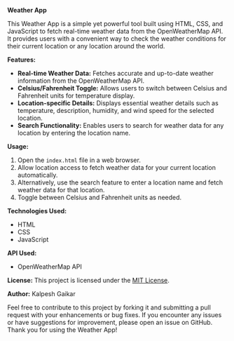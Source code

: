 **Weather App**

This Weather App is a simple yet powerful tool built using HTML, CSS, and JavaScript to fetch real-time weather data from the OpenWeatherMap API. It provides users with a convenient way to check the weather conditions for their current location or any location around the world.

**Features:**
- **Real-time Weather Data:** Fetches accurate and up-to-date weather information from the OpenWeatherMap API.
- **Celsius/Fahrenheit Toggle:** Allows users to switch between Celsius and Fahrenheit units for temperature display.
- **Location-specific Details:** Displays essential weather details such as temperature, description, humidity, and wind speed for the selected location.
- **Search Functionality:** Enables users to search for weather data for any location by entering the location name.

**Usage:**
1. Open the `index.html` file in a web browser.
2. Allow location access to fetch weather data for your current location automatically.
3. Alternatively, use the search feature to enter a location name and fetch weather data for that location.
4. Toggle between Celsius and Fahrenheit units as needed.

**Technologies Used:**
- HTML
- CSS
- JavaScript

**API Used:**
- OpenWeatherMap API

**License:**
This project is licensed under the [MIT License](LICENSE).

**Author:**
Kalpesh Gaikar


Feel free to contribute to this project by forking it and submitting a pull request with your enhancements or bug fixes. If you encounter any issues or have suggestions for improvement, please open an issue on GitHub. Thank you for using the Weather App!
